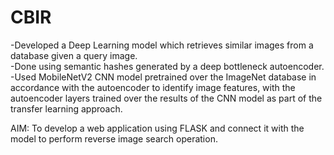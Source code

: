 # CBIR

-Developed a Deep Learning model which retrieves similar images from a database given a query image.    
-Done using semantic hashes generated by a deep bottleneck autoencoder.     
-Used MobileNetV2 CNN model pretrained over the ImageNet database in accordance with the autoencoder to identify image features, with the autoencoder layers trained over the results of the CNN model as part of the transfer learning approach.

AIM: To develop a web application using FLASK and connect it with the model to perform reverse image search operation.
